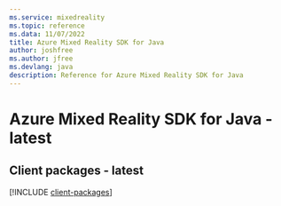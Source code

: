 ```yaml
---
ms.service: mixedreality
ms.topic: reference
ms.data: 11/07/2022
title: Azure Mixed Reality SDK for Java
author: joshfree
ms.author: jfree
ms.devlang: java
description: Reference for Azure Mixed Reality SDK for Java
---
```

# Azure Mixed Reality SDK for Java - latest

## Client packages - latest
[!INCLUDE [client-packages](mixed-reality-client-index.md)]
